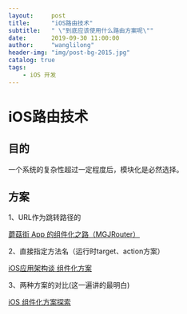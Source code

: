 ```yaml
---
layout:     post
title:      "iOS路由技术"
subtitle:   " \"到底应该使用什么路由方案呢\""
date:       2019-09-30 11:00:00
author:     "wanglilong"
header-img: "img/post-bg-2015.jpg"
catalog: true
tags:
    - iOS 开发
---
```



# iOS路由技术

## 目的

一个系统的复杂性超过一定程度后，模块化是必然选择。



## 方案
1、URL作为跳转路径的

[蘑菇街 App 的组件化之路（MGJRouter）](https://limboy.me/tech/2016/03/10/mgj-components.html)

2、直接指定方法名（运行时target、action方案）

[iOS应用架构谈 组件化方案](https://casatwy.com/iOS-Modulization.html)

3、两种方案的对比(这一遍讲的最明白)

[iOS 组件化方案探索](http://blog.cnbang.net/tech/3080/)
